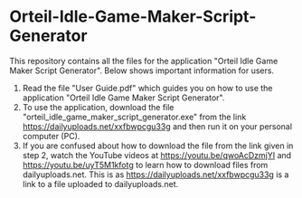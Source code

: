 # Orteil-Idle-Game-Maker-Script-Generator
This repository contains all the files for the application "Orteil Idle Game Maker Script Generator". Below shows important information for users.

1. Read the file "User Guide.pdf" which guides you on how to use the application "Orteil Idle Game Maker Script Generator".
2. To use the application, download the file "orteil_idle_game_maker_script_generator.exe" from the link https://dailyuploads.net/xxfbwpcgu33g
and then run it on your personal computer (PC).
3. If you are confused about how to download the file from the link given in step 2, watch the YouTube videos at https://youtu.be/qwoAcDzmjYI 
and https://youtu.be/uyT5M1kfotg to learn how to download files from dailyuploads.net. This is as https://dailyuploads.net/xxfbwpcgu33g is a 
link to a file uploaded to dailyuploads.net.
